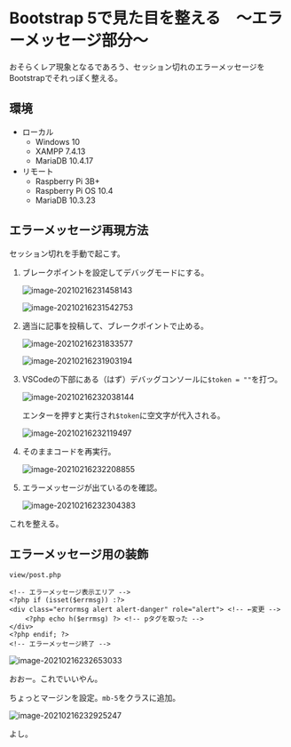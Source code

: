 # Bootstrap 5で見た目を整える　～エラーメッセージ部分～

おそらくレア現象となるであろう、セッション切れのエラーメッセージをBootstrapでそれっぽく整える。

## 環境

- ローカル
  - Windows 10
  - XAMPP 7.4.13
  - MariaDB 10.4.17
- リモート
  - Raspberry Pi 3B+
  - Raspberry Pi OS 10.4
  - MariaDB 10.3.23

## エラーメッセージ再現方法

セッション切れを手動で起こす。

1. ブレークポイントを設定してデバッグモードにする。

   ![image-20210216231458143](image/bootstrap3/image-20210216231458143.png)

   ![image-20210216231542753](image/bootstrap3/image-20210216231542753.png)
   
2. 適当に記事を投稿して、ブレークポイントで止める。

   ![image-20210216231833577](image/bootstrap3/image-20210216231833577.png)

   ![image-20210216231903194](image/bootstrap3/image-20210216231903194.png)

3. VSCodeの下部にある（はず）デバッグコンソールに`$token = ""`を打つ。

   ![image-20210216232038144](image/bootstrap3/image-20210216232038144.png)

   エンターを押すと実行され`$token`に空文字が代入される。

   ![image-20210216232119497](image/bootstrap3/image-20210216232119497.png)

4. そのままコードを再実行。

   ![image-20210216232208855](image/bootstrap3/image-20210216232208855.png)

5. エラーメッセージが出ているのを確認。

   ![image-20210216232304383](image/bootstrap3/image-20210216232304383.png)

これを整える。

## エラーメッセージ用の装飾

`view/post.php`

~~~php+HTML
<!-- エラーメッセージ表示エリア -->
<?php if (isset($errmsg)) :?>
<div class="errormsg alert alert-danger" role="alert"> <!-- ←変更 -->
    <?php echo h($errmsg) ?> <!-- pタグを取った -->
</div>
<?php endif; ?>
<!-- エラーメッセージ終了 -->
~~~

![image-20210216232653033](image/bootstrap3/rs-image-20210216232653033.png)

おおー。これでいいやん。

ちょっとマージンを設定。`mb-5`をクラスに追加。

![image-20210216232925247](image/bootstrap3/rs-image-20210216232925247.png)

よし。
